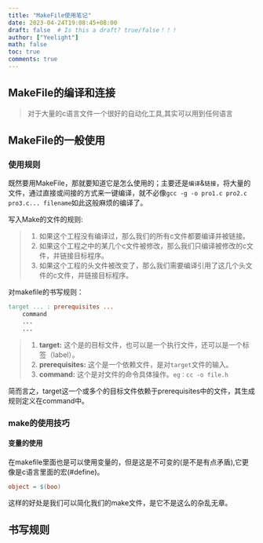 ```yaml
---
title: "MakeFile使用笔记"
date: 2023-04-24T19:08:45+08:00
draft: false  # Is this a draft? true/false！！！
author: ["Yeelight"]
math: false
toc: true
comments: true
---
```


## MakeFile的编译和连接

> 对于大量的c语言文件一个很好的自动化工具,其实可以用到任何语言
<!--more-->

## MakeFile的一般使用

### 使用规则

既然要用MakeFile，那就要知道它是怎么使用的；主要还是`编译`&`链接`，将大量的文件，通过直接或间接的方式来一键编译，就不必像`gcc -g -o pro1.c pro2.c pro3.c... filename`如此这般麻烦的编译了。

写入Make的文件的规则:

> 1. 如果这个工程没有编译过，那么我们的所有c文件都要编译并被链接。
> 2. 如果这个工程之中的某几个c文件被修改，那么我们只编译被修改的c文件，并链接目标程序。
> 3. 如果这个工程的头文件被改变了，那么我们需要编译引用了这几个头文件的c文件，并链接目标程序。

对makefile的书写规则：

```makefile
target ... : prerequisites ...
    command
    ...
    ...
```

> 1. **target:** 这个是的目标文件，也可以是一个执行文件，还可以是一个标签（label）。
> 2. **prerequisites:** 这个是一个依赖文件，是对`target`文件的输入。
> 3. **command:** 这个是对文件的命令具体操作。`eg：cc -o file.h`

简而言之，target这一个或多个的目标文件依赖于prerequisites中的文件，其生成规则定义在command中。

### make的使用技巧

#### 变量的使用

在makefile里面也是可以使用变量的，但是这是不可变的(是不是有点矛盾),它更像是c语言里面的宏(#define)。

```makefile
object = $(boo)
```

这样的好处是我们可以简化我们的make文件，是它不是这么的杂乱无章。

## 书写规则
